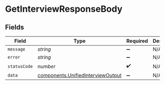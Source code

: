 # GetInterviewResponseBody


## Fields

| Field                                                                                  | Type                                                                                   | Required                                                                               | Description                                                                            |
| -------------------------------------------------------------------------------------- | -------------------------------------------------------------------------------------- | -------------------------------------------------------------------------------------- | -------------------------------------------------------------------------------------- |
| `message`                                                                              | *string*                                                                               | :heavy_minus_sign:                                                                     | N/A                                                                                    |
| `error`                                                                                | *string*                                                                               | :heavy_minus_sign:                                                                     | N/A                                                                                    |
| `statusCode`                                                                           | *number*                                                                               | :heavy_check_mark:                                                                     | N/A                                                                                    |
| `data`                                                                                 | [components.UnifiedInterviewOutput](../../models/components/unifiedinterviewoutput.md) | :heavy_minus_sign:                                                                     | N/A                                                                                    |